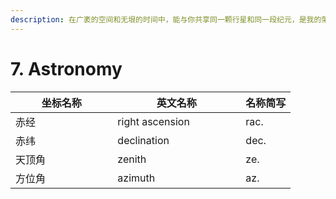 ```yaml
---
description: 在广袤的空间和无垠的时间中，能与你共享同一颗行星和同一段纪元，是我的荣幸——卡尔·萨根
---
```


# 7. Astronomy



<table><thead><tr><th width="147.33333333333331">坐标名称</th><th width="189">英文名称</th><th>名称简写</th></tr></thead><tbody><tr><td>赤经</td><td>right ascension</td><td>rac.</td></tr><tr><td>赤纬</td><td>declination</td><td>dec.</td></tr><tr><td>天顶角</td><td>zenith</td><td>ze.</td></tr><tr><td>方位角</td><td>azimuth</td><td>az.</td></tr></tbody></table>

